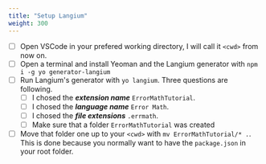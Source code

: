 ```yaml
---
title: "Setup Langium"
weight: 300
---
```


* [ ] Open VSCode in your prefered working directory, I will call it `<cwd>` from now on.
* [ ] Open a terminal and install Yeoman and the Langium generator with `npm i -g yo generator-langium`
* [ ] Run Langium's generator with `yo langium`. Three questions are following.
    * [ ] I chosed the ***extension name*** `ErrorMathTutorial`.
    * [ ] I chosed the ***language name*** `Error Math`.
    * [ ] I chosed the ***file extensions*** `.errmath`.
    * [ ] Make sure that a folder `ErrorMathTutorial` was created
* [ ] Move that folder one up to your `<cwd>` with `mv ErrorMathTutorial/* .`. This is done because you normally want to have the `package.json` in your root folder.
